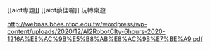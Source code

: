 [[aiot專題]]
[[aiot蔡佳喻]]
玩轉桌遊

http://webnas.bhes.ntpc.edu.tw/wordpress/wp-content/uploads/2020/12/AI2RobotCIty-6hours-2020-1216A%E8%AC%9B%E5%B8%AB%E8%AC%9B%E7%BE%A9.pdf